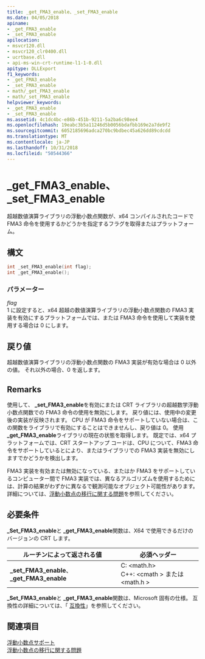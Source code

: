 ```yaml
---
title: _get_FMA3_enable、_set_FMA3_enable
ms.date: 04/05/2018
apiname:
- _get_FMA3_enable
- _set_FMA3_enable
apilocation:
- msvcr120.dll
- msvcr120_clr0400.dll
- ucrtbase.dll
- api-ms-win-crt-runtime-l1-1-0.dll
apitype: DLLExport
f1_keywords:
- _get_FMA3_enable
- _set_FMA3_enable
- math/_get_FMA3_enable
- math/_set_FMA3_enable
helpviewer_keywords:
- _get_FMA3_enable
- _set_FMA3_enable
ms.assetid: 4c1dc4bc-e86b-451b-9211-5a2ba6c98ee4
ms.openlocfilehash: 19eabc3b5a11246d5b0056bdafbb169e2a7de9f2
ms.sourcegitcommit: 6052185696adca270bc9bdbec45a626dd89cdcdd
ms.translationtype: MT
ms.contentlocale: ja-JP
ms.lasthandoff: 10/31/2018
ms.locfileid: "50544366"
---
```

# <a name="getfma3enable-setfma3enable"></a>_get_FMA3_enable、_set_FMA3_enable

超越数値演算ライブラリの浮動小数点関数が、x64 コンパイルされたコードで FMA3 命令を使用するかどうかを指定するフラグを取得またはプラットフォーム。

## <a name="syntax"></a>構文

```C
int _set_FMA3_enable(int flag);
int _get_FMA3_enable();
```

### <a name="parameters"></a>パラメーター

*flag*<br/>
1 に設定すると、x64 超越の数値演算ライブラリの浮動小数点関数の FMA3 実装を有効にするプラットフォームでは、または FMA3 命令を使用して実装を使用する場合は 0 にします。

## <a name="return-value"></a>戻り値

超越数値演算ライブラリの浮動小数点関数の FMA3 実装が有効な場合は 0 以外の値。 それ以外の場合、0 を返します。

## <a name="remarks"></a>Remarks

使用して、 **_set_FMA3_enable**を有効にまたは CRT ライブラリの超越数学浮動小数点関数での FMA3 命令の使用を無効にします。 戻り値には、使用中の変更後の実装が反映されます。 CPU が FMA3 命令をサポートしていない場合は、この関数をライブラリで有効にすることはできませんし、戻り値は 0。 使用 **_get_FMA3_enable**ライブラリの現在の状態を取得します。 既定では、x64 プラットフォームでは、CRT スタートアップ コードは、CPU について、FMA3 命令をサポートしているとにより、またはライブラリでの FMA3 実装を無効にしますでかどうかを検出します。

FMA3 実装を有効または無効になっている、またはか FMA3 をサポートしているコンピューター間で FMA3 実装では、異なるアルゴリズムを使用するためには、計算の結果がわずかに異なるで観測可能なオブジェクト可能性があります。 詳細については、[浮動小数点の移行に関する問題](../../porting/floating-point-migration-issues.md)を参照してください。

## <a name="requirements"></a>必要条件

**_Set_FMA3_enable**と **_get_FMA3_enable**関数は、X64 で使用できるだけのバージョンの CRT します。

|ルーチンによって返される値|必須ヘッダー|
|-------------|---------------------|
|**_set_FMA3_enable**、 **_get_FMA3_enable**| C: \<math.h><br />C++: \<cmath > または\<math.h >|

**_Set_FMA3_enable**と **_get_FMA3_enable**関数は、Microsoft 固有の仕様。 互換性の詳細については、「 [互換性](../../c-runtime-library/compatibility.md)」を参照してください。

## <a name="see-also"></a>関連項目

[浮動小数点サポート](../../c-runtime-library/floating-point-support.md)<br/>
[浮動小数点の移行に関する問題](../../porting/floating-point-migration-issues.md)<br/>
